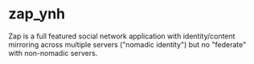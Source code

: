# zap_ynh
Zap is a full featured social network application with identity/content mirroring across multiple servers ("nomadic identity") but no "federate" with non-nomadic servers.
